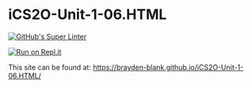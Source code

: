 # iCS2O-Unit-1-06.HTML

[![GitHub's Super Linter](https://github.com/Brayden-Blank/iCS2O-Unit-1-06.HTML/actions/workflows/main.yml/badge.svg)](https://github.com/Brayden-Blank/iCS2O-Unit-1-06.HTML/actions/workflows/main.yml)

[![Run on Repl.it](https://repl.it/badge/github/<Brayden-Blank>/<iCS2O-Unit-1-06.HTML>)](https://repl.it/github/<Brayden-Blank>/<iCS2O-Unit-1-06.HTML>)

This site can be found at: https://brayden-blank.github.io/iCS2O-Unit-1-06.HTML/
